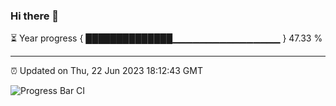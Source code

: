 ### Hi there 👋

⏳ Year progress { ██████████████▁▁▁▁▁▁▁▁▁▁▁▁▁▁▁▁ } 47.33 %

---

⏰ Updated on Thu, 22 Jun 2023 18:12:43 GMT

![Progress Bar CI](https://github.com/liununu/liununu/workflows/Progress%20Bar%20CI/badge.svg)
